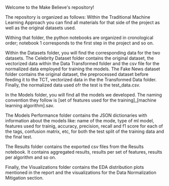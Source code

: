 Welcome to the Make Believe's repository!

The repository is organized as follows:
Within the Traditional Machine Learning Approach you can find all materials for that side of the project as well as the original datasets used.

Withing that folder, the python notebooks are organized in cronological order; notebook 1 corresponds to the first step in the project and so on.

Within the Datasets folder, you will find the corresponding data for the two datasets. The Celebrity Dataset folder contains the original dataset, the vectorized data within the Data Transformed folder and the csv file for the normalized data employed for training the models. The Fake News dataset folder contains the original dataset, the preprocessed dataset before feeding it to the TCT, vectorized data in the the Transformed Data folder. Finally, the normalized data used ofr the test is the test_data.csv.

In the Models folder, you will find all the models we developed. The naming convention they follow is [set of features used for the training]_[machine learning algorithm].sav.

The Models Performance folder contains the JSON dictionaries with information about the models like: name of the mode, type of ml model, features used for trainig, accuracy, precision, recall and f1 score for each of the tags, confusion matrix, etc, for both the test split of the training data and the final test.

The Results folder contains the exported csv files from the Results notebook. It contains aggregated results, results per set of features, results per algorithm and so on. 

Finally, the Visualizations folder contains the EDA distribution plots mentioned in the report and the visualizations for the Data Normalization Mitigation section.